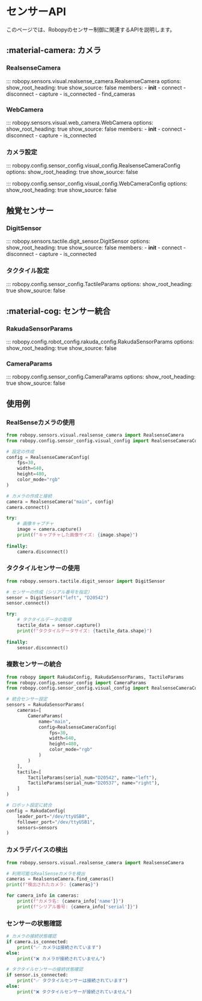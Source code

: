 # センサーAPI

このページでは、Robopyのセンサー制御に関連するAPIを説明します。

## :material-camera: カメラ

### RealsenseCamera

::: robopy.sensors.visual.realsense_camera.RealsenseCamera
    options:
      show_root_heading: true
      show_source: false
      members:
        - __init__
        - connect
        - disconnect
        - capture
        - is_connected
        - find_cameras

### WebCamera

::: robopy.sensors.visual.web_camera.WebCamera
    options:
      show_root_heading: true
      show_source: false
      members:
        - __init__
        - connect
        - disconnect
        - capture
        - is_connected

### カメラ設定

::: robopy.config.sensor_config.visual_config.RealsenseCameraConfig
    options:
      show_root_heading: true
      show_source: false

::: robopy.config.sensor_config.visual_config.WebCameraConfig
    options:
      show_root_heading: true
      show_source: false

## 触覚センサー

### DigitSensor

::: robopy.sensors.tactile.digit_sensor.DigitSensor
    options:
      show_root_heading: true
      show_source: false
      members:
        - __init__
        - connect
        - disconnect
        - capture
        - is_connected

### タクタイル設定

::: robopy.config.sensor_config.TactileParams
    options:
      show_root_heading: true
      show_source: false

## :material-cog: センサー統合

### RakudaSensorParams

::: robopy.config.robot_config.rakuda_config.RakudaSensorParams
    options:
      show_root_heading: true
      show_source: false

### CameraParams

::: robopy.config.sensor_config.CameraParams
    options:
      show_root_heading: true
      show_source: false

## 使用例

### RealSenseカメラの使用

```python
from robopy.sensors.visual.realsense_camera import RealsenseCamera
from robopy.config.sensor_config.visual_config import RealsenseCameraConfig

# 設定の作成
config = RealsenseCameraConfig(
    fps=30,
    width=640,
    height=480,
    color_mode="rgb"
)

# カメラの作成と接続
camera = RealsenseCamera("main", config)
camera.connect()

try:
    # 画像キャプチャ
    image = camera.capture()
    print(f"キャプチャした画像サイズ: {image.shape}")
    
finally:
    camera.disconnect()
```

### タクタイルセンサーの使用

```python
from robopy.sensors.tactile.digit_sensor import DigitSensor

# センサーの作成（シリアル番号を指定）
sensor = DigitSensor("left", "D20542")
sensor.connect()

try:
    # タクタイルデータの取得
    tactile_data = sensor.capture()
    print(f"タクタイルデータサイズ: {tactile_data.shape}")
    
finally:
    sensor.disconnect()
```

### 複数センサーの統合

```python
from robopy import RakudaConfig, RakudaSensorParams, TactileParams
from robopy.config.sensor_config import CameraParams
from robopy.config.sensor_config.visual_config import RealsenseCameraConfig

# 統合センサー設定
sensors = RakudaSensorParams(
    cameras=[
        CameraParams(
            name="main",
            config=RealsenseCameraConfig(
                fps=30,
                width=640,
                height=480,
                color_mode="rgb"
            )
        )
    ],
    tactile=[
        TactileParams(serial_num="D20542", name="left"),
        TactileParams(serial_num="D20537", name="right"),
    ]
)

# ロボット設定に統合
config = RakudaConfig(
    leader_port="/dev/ttyUSB0",
    follower_port="/dev/ttyUSB1",
    sensors=sensors
)
```

### カメラデバイスの検出

```python
from robopy.sensors.visual.realsense_camera import RealsenseCamera

# 利用可能なRealSenseカメラを検出
cameras = RealsenseCamera.find_cameras()
print(f"検出されたカメラ: {cameras}")

for camera_info in cameras:
    print(f"カメラ名: {camera_info['name']}")
    print(f"シリアル番号: {camera_info['serial']}")
```

### センサーの状態確認

```python
# カメラの接続状態確認
if camera.is_connected:
    print("✅ カメラは接続されています")
else:
    print("❌ カメラが接続されていません")

# タクタイルセンサーの接続状態確認
if sensor.is_connected:
    print("✅ タクタイルセンサーは接続されています")
else:
    print("❌ タクタイルセンサーが接続されていません")
```